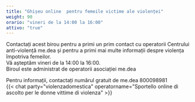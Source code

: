 ```yaml
---
title: "Ghișeu online  pentru femeile victime ale violenței"
weight: 90
orario: "vineri de la 14:00 la 16:00"
attivo: "true"
---
```


Contactați acest birou pentru a primi un prim contact cu operatorii Centrului anti-violență me.dea și pentru a primi mai multe informații despre violența împotriva femeilor.  
Vă așteptăm vineri de la 14:00 la 16:00.  
Biroul este administrat de operatorii asociației me.dea

Pentru informații, contactați numărul gratuit de me.dea 800098981    
{{< chat party="violenzadomestica" operatorname="Sportello online di ascolto per le donne vittime di violenza" >}}
